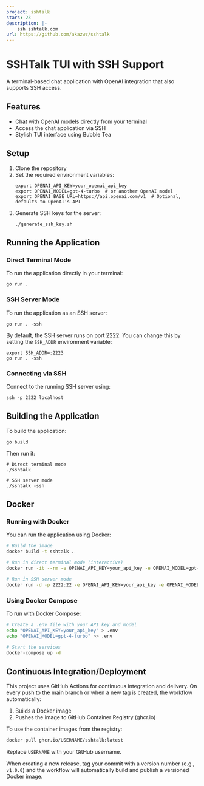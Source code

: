 ```yaml
---
project: sshtalk
stars: 23
description: |-
    ssh sshtalk.com
url: https://github.com/akazwz/sshtalk
---
```


# SSHTalk TUI with SSH Support

A terminal-based chat application with OpenAI integration that also supports SSH access.

## Features

- Chat with OpenAI models directly from your terminal
- Access the chat application via SSH
- Stylish TUI interface using Bubble Tea

## Setup

1. Clone the repository
2. Set the required environment variables:
   ```
   export OPENAI_API_KEY=your_openai_api_key
   export OPENAI_MODEL=gpt-4-turbo  # or another OpenAI model
   export OPENAI_BASE_URL=https://api.openai.com/v1  # Optional, defaults to OpenAI's API
   ```
3. Generate SSH keys for the server:
   ```
   ./generate_ssh_key.sh
   ```

## Running the Application

### Direct Terminal Mode

To run the application directly in your terminal:

```
go run .
```

### SSH Server Mode

To run the application as an SSH server:

```
go run . -ssh
```

By default, the SSH server runs on port 2222. You can change this by setting the `SSH_ADDR` environment variable:

```
export SSH_ADDR=:2223
go run . -ssh
```

### Connecting via SSH

Connect to the running SSH server using:

```
ssh -p 2222 localhost
```

## Building the Application

To build the application:

```
go build
```

Then run it:

```
# Direct terminal mode
./sshtalk

# SSH server mode
./sshtalk -ssh
```

## Docker

### Running with Docker

You can run the application using Docker:

```bash
# Build the image
docker build -t sshtalk .

# Run in direct terminal mode (interactive)
docker run -it --rm -e OPENAI_API_KEY=your_api_key -e OPENAI_MODEL=gpt-4-turbo sshtalk

# Run in SSH server mode
docker run -d -p 2222:22 -e OPENAI_API_KEY=your_api_key -e OPENAI_MODEL=gpt-4-turbo sshtalk
```

### Using Docker Compose

To run with Docker Compose:

```bash
# Create a .env file with your API key and model
echo "OPENAI_API_KEY=your_api_key" > .env
echo "OPENAI_MODEL=gpt-4-turbo" >> .env

# Start the services
docker-compose up -d
```

## Continuous Integration/Deployment

This project uses GitHub Actions for continuous integration and delivery. On every push to the main branch or when a new tag is created, the workflow automatically:

1. Builds a Docker image
2. Pushes the image to GitHub Container Registry (ghcr.io)

To use the container images from the registry:

```bash
docker pull ghcr.io/USERNAME/sshtalk:latest
```

Replace `USERNAME` with your GitHub username.

When creating a new release, tag your commit with a version number (e.g., `v1.0.0`) and the workflow will automatically build and publish a versioned Docker image. 
